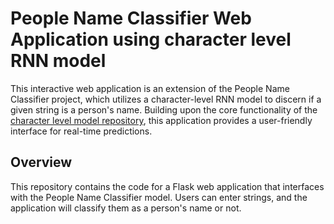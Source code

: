 # People Name Classifier Web Application using character level RNN model

This interactive web application is an extension of the People Name Classifier project, which utilizes a character-level RNN model to discern if a given string is a person's name. Building upon the core functionality of the [character level model repository](https://github.com/rohithramesh1991/name_classifier_challenge_Char_Rnn.git), 
this application provides a user-friendly interface for real-time predictions.

## Overview

This repository contains the code for a Flask web application that interfaces with the People Name Classifier model. Users can enter strings, and the application will classify them as a person's name or not.

